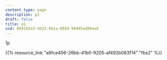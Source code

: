 ```yaml
---
content_type: page
description: p1
draft: false
title: p1
uid: 894191a3-4d31-462a-895d-94d95ad89aad
---
```

1p

{{% resource_link "a8fce406-26bb-41b0-9205-af492b083f14" "fbs2" %}}